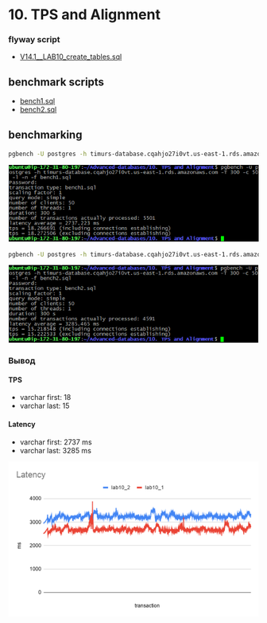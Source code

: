 # 10. TPS and Alignment


 ### flyway script
 + [V14.1__LAB10_create_tables.sql](../flyway-6.4.1/sql/V14.1__LAB10_create_tables.sql)


## benchmark scripts
+   [bench1.sql](bench1.sql)
+   [bench2.sql](bench2.sql)

 ## benchmarking
 
 ```bash
pgbench -U postgres -h timurs-database.cqahjo27i0vt.us-east-1.rds.amazonaws.com -T 300 -c 50 -l -n -f bench1.sql
```
![](images/1.png)
 
```bash
pgbench -U postgres -h timurs-database.cqahjo27i0vt.us-east-1.rds.amazonaws.com -T 300 -c 50 -l -n -f bench2.sql
```
![](images/2.png)

### Вывод

#### TPS
+ varchar first: 18
+ varchar last: 15

#### Latency
+ varchar first: 2737 ms
+ varchar last: 3285 ms

![](images/Latency.png)
